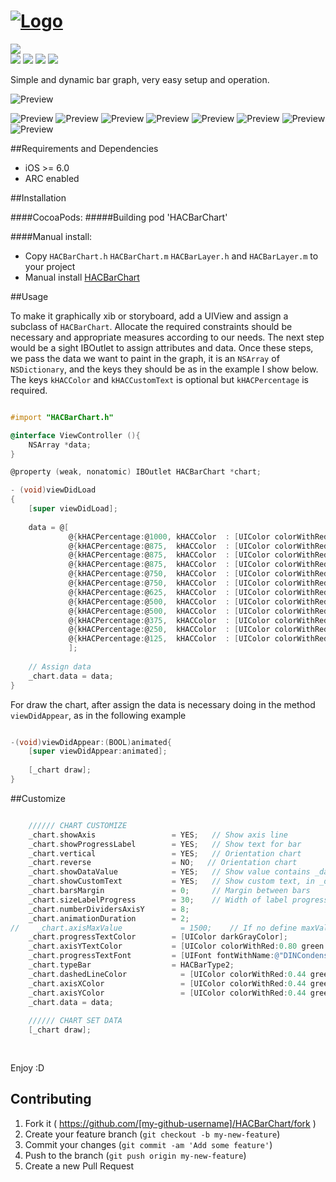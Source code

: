 # [![Logo](https://github.com/litoarias/HACBarChart/blob/master/logo.png)](#)
<img src="https://img.shields.io/twitter/url/https/github.com/litoarias/HACBarChart.svg?style=social"><br>
<img src="https://img.shields.io/github/issues/litoarias/HACBarChart.svg?style=flat-square">
<img src="https://img.shields.io/badge/license-MIT-blue.svg?style=flat-square">
<img src="https://img.shields.io/cocoapods/v/HACBarChart.svg?style=flat-square">
<img src="https://img.shields.io/npm/dm/HACBarChart.svg?style=flat-square">

Simple and dynamic bar graph, very easy setup and operation.

![Preview](https://github.com/litoarias/HACBarChart/blob/master/hacbarchart.gif)

![Preview](https://github.com/litoarias/HACBarChart/blob/master/Simulator%20Screen%20Shot%208%20ene%202016%2011.19.07.png)
![Preview](https://github.com/litoarias/HACBarChart/blob/master/Simulator%20Screen%20Shot%208%20ene%202016%2011.19.09.png)
![Preview](https://github.com/litoarias/HACBarChart/blob/master/Simulator%20Screen%20Shot%208%20ene%202016%2011.19.12.png)
![Preview](https://github.com/litoarias/HACBarChart/blob/master/Simulator%20Screen%20Shot%208%20ene%202016%2011.19.18.png)
![Preview](https://github.com/litoarias/HACBarChart/blob/master/Simulator%20Screen%20Shot%208%20ene%202016%2011.20.02.png)
![Preview](https://github.com/litoarias/HACBarChart/blob/master/Simulator%20Screen%20Shot%208%20ene%202016%2011.20.57.png)
![Preview](https://github.com/litoarias/HACBarChart/blob/master/Simulator%20Screen%20Shot%208%20ene%202016%2011.21.15.png)
![Preview](https://github.com/litoarias/HACBarChart/blob/master/Simulator%20Screen%20Shot%208%20ene%202016%2011.21.05.png)

##Requirements and Dependencies
- iOS >= 6.0
- ARC enabled

##Installation

####CocoaPods:
#####Building
    pod 'HACBarChart'

####Manual install:
- Copy `HACBarChart.h` `HACBarChart.m` `HACBarLayer.h` and `HACBarLayer.m`  to your project
- Manual install [HACBarChart](https://github.com/litoarias/HACBarChart/#manual-install)

##Usage

To make it graphically xib or storyboard, add a UIView and assign a subclass of `HACBarChart`.
Allocate the required constraints should be necessary and appropriate measures according to our needs.
The next step would be a sight IBOutlet to assign attributes and data.
Once these steps, we pass the data we want to paint in the graph, it is an `NSArray` of `NSDictionary`, and the keys they should be as in the example I show below.
The keys `kHACColor` and `kHACCustomText` is optional but `kHACPercentage` is required.

```objective-c

#import "HACBarChart.h"

@interface ViewController (){
    NSArray *data;
}

@property (weak, nonatomic) IBOutlet HACBarChart *chart;

- (void)viewDidLoad
{
    [super viewDidLoad];
    
    data = @[
             @{kHACPercentage:@1000, kHACColor  : [UIColor colorWithRed:0.000f green:0.620f blue:0.890f alpha:1.0f], kHACCustomText : @"January"},
             @{kHACPercentage:@875,  kHACColor  : [UIColor colorWithRed:0.431f green:0.000f blue:0.533f alpha:1.0f], kHACCustomText : @"February"},
             @{kHACPercentage:@875,  kHACColor  : [UIColor colorWithRed:0.922f green:0.000f blue:0.000f alpha:1.0f], kHACCustomText : @"March"},
             @{kHACPercentage:@875,  kHACColor  : [UIColor colorWithRed:0.000f green:0.671f blue:0.180f alpha:1.0f], kHACCustomText : @"April"},
             @{kHACPercentage:@750,  kHACColor  : [UIColor colorWithRed:1.000f green:0.000f blue:0.851f alpha:1.0f], kHACCustomText : @"May"},
             @{kHACPercentage:@750,  kHACColor  : [UIColor colorWithRed:1.000f green:0.808f blue:0.000f alpha:1.0f], kHACCustomText : @"June"},
             @{kHACPercentage:@625,  kHACColor  : [UIColor colorWithRed:0.294f green:0.843f blue:0.251f alpha:1.0f], kHACCustomText : @"July"},
             @{kHACPercentage:@500,  kHACColor  : [UIColor colorWithRed:1.000f green:0.404f blue:0.000f alpha:1.0f], kHACCustomText : @"August"},
             @{kHACPercentage:@500,  kHACColor  : [UIColor colorWithRed:0.282f green:0.631f blue:0.620f alpha:1.0f], kHACCustomText : @"September"},
             @{kHACPercentage:@375,  kHACColor  : [UIColor colorWithRed:0.776f green:0.000f blue:0.702f alpha:1.0f], kHACCustomText : @"October"},
             @{kHACPercentage:@250,  kHACColor  : [UIColor colorWithRed:0.282f green:0.631f blue:0.620f alpha:1.0f], kHACCustomText : @"November"},
             @{kHACPercentage:@125,  kHACColor  : [UIColor colorWithRed:0.776f green:0.000f blue:0.702f alpha:1.0f], kHACCustomText : @"December"}
             ];
             
    // Assign data   
    _chart.data = data;
}
```
For draw the chart, after assign the data is necessary doing in the method `viewDidAppear`, as in the following example
```objective-c

-(void)viewDidAppear:(BOOL)animated{
    [super viewDidAppear:animated];
    
    [_chart draw];
}
```

##Customize

```objective-c

    ////// CHART CUSTOMIZE
    _chart.showAxis                 = YES;   // Show axis line
    _chart.showProgressLabel        = YES;   // Show text for bar
    _chart.vertical                 = YES;   // Orientation chart
    _chart.reverse                  = NO;   // Orientation chart
    _chart.showDataValue            = YES;   // Show value contains _data, or real percent value
    _chart.showCustomText           = YES;   // Show custom text, in _data with key kHACCustomText
    _chart.barsMargin               = 0;     // Margin between bars
    _chart.sizeLabelProgress        = 30;    // Width of label progress text
    _chart.numberDividersAxisY      = 8;
    _chart.animationDuration        = 2;
//    _chart.axisMaxValue             = 1500;    // If no define maxValue, get maxium of _data
    _chart.progressTextColor        = [UIColor darkGrayColor];
    _chart.axisYTextColor           = [UIColor colorWithRed:0.80 green:0.80 blue:0.80 alpha:1.0];
    _chart.progressTextFont         = [UIFont fontWithName:@"DINCondensed-Bold" size:6];
    _chart.typeBar                  = HACBarType2;
    _chart.dashedLineColor            = [UIColor colorWithRed:0.44 green:0.66 blue:0.86 alpha:.3];
    _chart.axisXColor                 = [UIColor colorWithRed:0.44 green:0.66 blue:0.86 alpha:1.0];
    _chart.axisYColor                 = [UIColor colorWithRed:0.44 green:0.66 blue:0.86 alpha:1.0];
    _chart.data = data;
    
    ////// CHART SET DATA
    [_chart draw];
    
    
```

Enjoy :D

## Contributing

1. Fork it ( https://github.com/[my-github-username]/HACBarChart/fork )
2. Create your feature branch (`git checkout -b my-new-feature`)
3. Commit your changes (`git commit -am 'Add some feature'`)
4. Push to the branch (`git push origin my-new-feature`)
5. Create a new Pull Request
